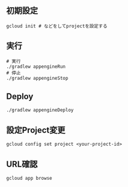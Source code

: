 ## 初期設定
```shell
gcloud init # などをしてprojectを設定する
```

## 実行
```shell
# 実行
./gradlew appengineRun
# 停止
./gradlew appengineStop
```

## Deploy
```shell
./gradlew appengineDeploy
```

## 設定Project変更
```
gcloud config set project <your-project-id>
```

## URL確認
```shell
gcloud app browse
```